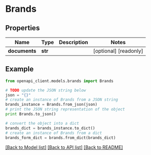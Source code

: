 # Brands


## Properties
Name | Type | Description | Notes
------------ | ------------- | ------------- | -------------
**documents** | **str** |  | [optional] [readonly] 

## Example

```python
from openapi_client.models.brands import Brands

# TODO update the JSON string below
json = "{}"
# create an instance of Brands from a JSON string
brands_instance = Brands.from_json(json)
# print the JSON string representation of the object
print Brands.to_json()

# convert the object into a dict
brands_dict = brands_instance.to_dict()
# create an instance of Brands from a dict
brands_form_dict = brands.from_dict(brands_dict)
```
[[Back to Model list]](../README.md#documentation-for-models) [[Back to API list]](../README.md#documentation-for-api-endpoints) [[Back to README]](../README.md)


